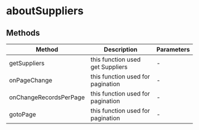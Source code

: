 # aboutSuppliers

## Methods

<!-- @vuese:aboutSuppliers:methods:start -->
|Method|Description|Parameters|
|---|---|---|
|getSuppliers|this function used get Suppliers|-|
|onPageChange|this function used for pagination|-|
|onChangeRecordsPerPage|this function used for pagination|-|
|gotoPage|this function used for pagination|-|

<!-- @vuese:aboutSuppliers:methods:end -->


